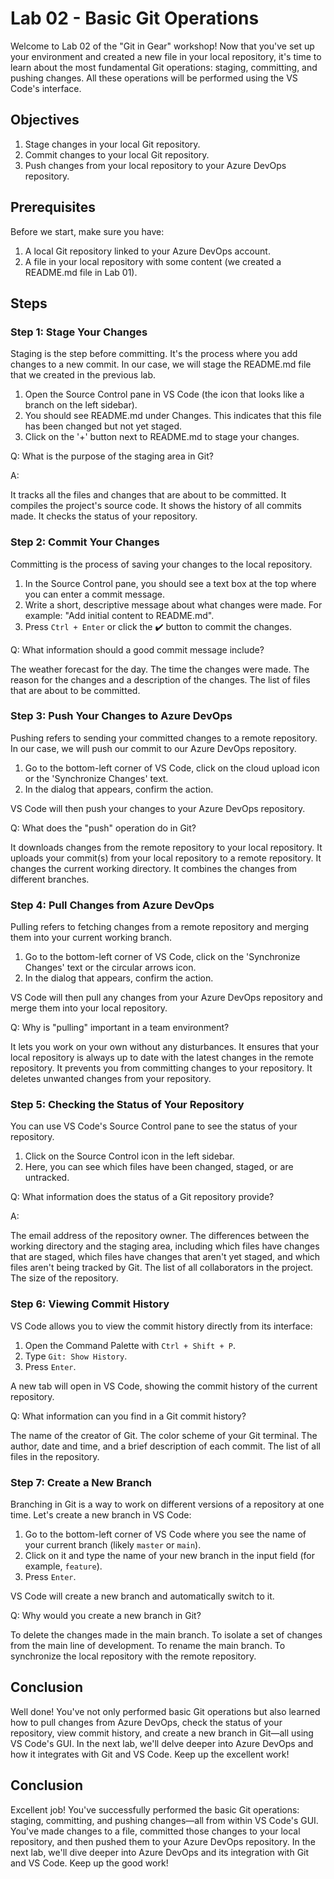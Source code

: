 # Lab 02 - Basic Git Operations

Welcome to Lab 02 of the "Git in Gear" workshop! Now that you've set up your environment and created a new file in your local repository, it's time to learn about the most fundamental Git operations: staging, committing, and pushing changes. All these operations will be performed using the VS Code's interface.

## Objectives 

1. Stage changes in your local Git repository.
2. Commit changes to your local Git repository.
3. Push changes from your local repository to your Azure DevOps repository.

## Prerequisites

Before we start, make sure you have:

1. A local Git repository linked to your Azure DevOps account.
2. A file in your local repository with some content (we created a README.md file in Lab 01).

## Steps 

### Step 1: Stage Your Changes

Staging is the step before committing. It's the process where you add changes to a new commit. In our case, we will stage the README.md file that we created in the previous lab.

1. Open the Source Control pane in VS Code (the icon that looks like a branch on the left sidebar).
2. You should see README.md under Changes. This indicates that this file has been changed but not yet staged.
3. Click on the '+' button next to README.md to stage your changes.

Q: What is the purpose of the staging area in Git?

A:

It tracks all the files and changes that are about to be committed.
It compiles the project's source code.
It shows the history of all commits made.
It checks the status of your repository.

### Step 2: Commit Your Changes

Committing is the process of saving your changes to the local repository.

1. In the Source Control pane, you should see a text box at the top where you can enter a commit message.
2. Write a short, descriptive message about what changes were made. For example: "Add initial content to README.md".
3. Press `Ctrl + Enter` or click the ✔️ button to commit the changes.

Q: What information should a good commit message include?

The weather forecast for the day.
The time the changes were made.
The reason for the changes and a description of the changes.
The list of files that are about to be committed.

### Step 3: Push Your Changes to Azure DevOps

Pushing refers to sending your committed changes to a remote repository. In our case, we will push our commit to our Azure DevOps repository.

1. Go to the bottom-left corner of VS Code, click on the cloud upload icon or the 'Synchronize Changes' text.
2. In the dialog that appears, confirm the action.

VS Code will then push your changes to your Azure DevOps repository.

Q: What does the "push" operation do in Git?

It downloads changes from the remote repository to your local repository.
It uploads your commit(s) from your local repository to a remote repository.
It changes the current working directory.
It combines the changes from different branches.

### Step 4: Pull Changes from Azure DevOps

Pulling refers to fetching changes from a remote repository and merging them into your current working branch.

1. Go to the bottom-left corner of VS Code, click on the 'Synchronize Changes' text or the circular arrows icon.
2. In the dialog that appears, confirm the action.

VS Code will then pull any changes from your Azure DevOps repository and merge them into your local repository.

Q: Why is "pulling" important in a team environment?

It lets you work on your own without any disturbances.
It ensures that your local repository is always up to date with the latest changes in the remote repository.
It prevents you from committing changes to your repository.
It deletes unwanted changes from your repository.

### Step 5: Checking the Status of Your Repository

You can use VS Code's Source Control pane to see the status of your repository.

1. Click on the Source Control icon in the left sidebar.
2. Here, you can see which files have been changed, staged, or are untracked.

Q: What information does the status of a Git repository provide?

A:

The email address of the repository owner.
The differences between the working directory and the staging area, including which files have changes that are staged, which files have changes that aren't yet staged, and which files aren't being tracked by Git.
The list of all collaborators in the project.
The size of the repository.

### Step 6: Viewing Commit History

VS Code allows you to view the commit history directly from its interface:

1. Open the Command Palette with `Ctrl + Shift + P`.
2. Type `Git: Show History`.
3. Press `Enter`.

A new tab will open in VS Code, showing the commit history of the current repository.

Q: What information can you find in a Git commit history?

The name of the creator of Git.
The color scheme of your Git terminal.
The author, date and time, and a brief description of each commit.
The list of all files in the repository.

### Step 7: Create a New Branch

Branching in Git is a way to work on different versions of a repository at one time. Let's create a new branch in VS Code:

1. Go to the bottom-left corner of VS Code where you see the name of your current branch (likely `master` or `main`).
2. Click on it and type the name of your new branch in the input field (for example, `feature`).
3. Press `Enter`.

VS Code will create a new branch and automatically switch to it.

Q: Why would you create a new branch in Git?

To delete the changes made in the main branch.
To isolate a set of changes from the main line of development.
To rename the main branch.
To synchronize the local repository with the remote repository.

## Conclusion

Well done! You've not only performed basic Git operations but also learned how to pull changes from Azure DevOps, check the status of your repository, view commit history, and create a new branch in Git—all using VS Code's GUI. In the next lab, we'll delve deeper into Azure DevOps and how it integrates with Git and VS Code. Keep up the excellent work!

## Conclusion

Excellent job! You've successfully performed the basic Git operations: staging, committing, and pushing changes—all from within VS Code's GUI. You've made changes to a file, committed those changes to your local repository, and then pushed them to your Azure DevOps repository. In the next lab, we'll dive deeper into Azure DevOps and its integration with Git and VS Code. Keep up the good work!
